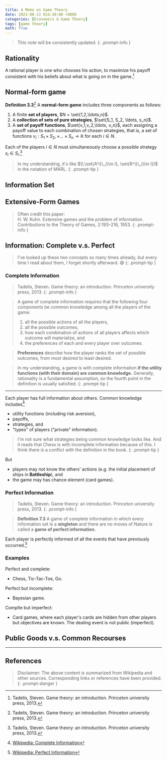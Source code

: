 ```yaml
---
title: A Memo on Game Theory
date: 2023-08-13 014:30:00 +0800
categories: [Economics & Game Theory]
tags: [game theory]
math: True
---
```



> This note will be consistently updated.
{: .prompt-info }

## Rationality
A rational player is one who chooses his action, to maximize his payoff consistent with his beliefs about what is going on in the game.[^intro-book]

## Normal-form game

**Definition 3.3**[^intro-book] A **normal-form game** includes three components as follows:
1. A finite **set of players**, $N = \set{1,2,\ldots,n}$.
2. A **collection of sets of pure strategies**, $\set{S_1, S_2, \ldots, s_n}$.
3. A **set of payoff functions**, $\set{v_1,v_2,\ldots, v_n}$, each assigning a payoff value to each combination of chosen strategies, that is, a set of functions $v_i: S_1\times S_2, \times \dots \times S_n \to \mathbb{R}$ for each $i\in N$.

Each of the players $i\in N$ must simultaneously choose a possible strategy $s_i\in S_i$.[^intro-book]

> In my understanding, it's like $(I,\set{A^i}\_{i\in I}, \set{R^i}\_{i\in I})$ in the notation of MARL.
{: .prompt-tip }

## Information Set


## Extensive-Form Games

> Often credit this paper:  
> H. W. Kuhn. Extensive games and the problem of information. Contributions to the Theory of Games, 2:193–216, 1953.
{: .prompt-info }

## Information: Complete v.s. Perfect

> I've looked up these two concepts so many times already, but every time I read about them, I forget shortly afterward. 😅
{: .prompt-tip }

### Complete Information
> Tadelis, Steven. Game theory: an introduction. Princeton university press, 2013.
{: .prompt-info }

> A game of complete information requires that the following four components be common knowledge among all the players of the game:
> 1. all the possible actions of all the players,
> 2. all the possible outcomes,
> 3. how each combination of actions of all players affects which outcome will materialize, and
> 4. the preferences of each and every player over outcomes.

> **Preferences** describe how the player ranks the set of possible outcomes, from most desired to least desired.

> In my understanding, a game is with complete information **if the utility functions (with their domain) are common knowledge.** Generally, rationality is a fundamental assumption, so the fourth point in the definition is usually satisfied.
{: .prompt-tip }

---

Each player has full information about others. Common knowledge includes[^wiki-complete]
- utility functions (including risk aversion), 
- payoffs,
- strategies, and
- "types" of players ("private" information).

> I'm not sure what strategies being common knowledge looks like. And it reads that Chess is with incomplete information because of this. I think there is a conflict with the definition in the book.
{: .prompt-tip }

But
- players may not know the others' actions (e.g. the initial placement of ships in  **Battleship**), and
- the game may has chance element (card games).

### Perfect Information

> Tadelis, Steven. Game theory: an introduction. Princeton university press, 2013.
{: .prompt-info }

> **Definition 7.3** A game of complete information in which every information set is a **singleton** and there are no moves of Nature is called a **game of perfect information.**

Each player is perfectly informed of all the events that have previously occurred.[^wiki-perfect]


### Examples

Perfect and complete:
- Chess, Tic-Tac-Toe, Go.

Perfect but incomplete:
- Bayesian game.

Complte but imperfect:
- Card games, where each player's cards are hidden from other players but objectives are known. The dealing event is not public (imperfect). 




## Public Goods v.s. Common Recourses


---

## References

[^intro-book]: Tadelis, Steven. Game theory: an introduction. Princeton university press, 2013.
[^wiki-complete]: [Wikipedia: Complete Information](https://en.wikipedia.org/wiki/Complete_information)
[^wiki-perfect]: [Wikipedia: Perfect Information](https://en.wikipedia.org/wiki/Perfect_information)


> Disclaimer: The above content is summarized from Wikipedia and other sources. Corresponding links or references have been provided.
{: .prompt-danger }